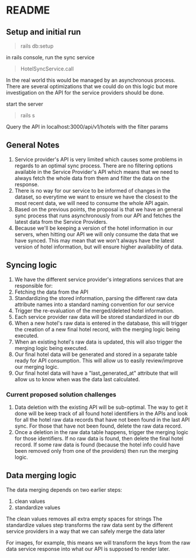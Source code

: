 # README

## Setup and initial run

> rails db:setup

in rails console, run the sync service
> HotelSyncService.call

In the real world this would be managed by an asynchronous process. There are several optimizations that we could do on this logic but more investigation on the API for the service providers should be done.

start the server
> rails s

Query the API in localhost:3000/api/v1/hotels with the filter params

## General Notes

1. Service provider's API is very limited which causes some problems in regards to an optimal sync process. There are no filtering options available in the Service Provider's API which means that we need to always fetch the whole data from them and filter the data on the response.
2. There is no way for our service to be informed of changes in the dataset, so everytime we want to ensure we have the closest to the most recent data, we will need to consume the whole API again.
3. Based on the previous points, the proposal is that we have an general sync process that runs asynchronously from our API and fetches the latest data from the Service Providers.
4. Because we'll be keeping a version of the hotel information in our servers, when hitting our API we will only consume the data that we have synced. This may mean that we won't always have the latest version of hotel information, but will ensure higher availability of data.

## Syncing logic

1. We have the different service provider's integrations services that are responsible for:
  1. Fetching the data from the API
  2. Standardizing the stored information, parsing the different raw data attribute names into a standard naming convention for our service
  3. Trigger the re-evaluation of the merged/deleted hotel information.
2. Each service provider raw data will be stored standardized in our db
3. When a new hotel's raw data is entered in the database, this will trigger the creation of a new final hotel record, with the merging logic being executed.
4. When an existing hotel's raw data is updated, this will also trigger the merging logic being executed.
5. Our final hotel data will be generated and stored in a separate table ready for API consumption. This will allow us to easily review/improve our merging logic.
6. Our final hotel data will have a "last_generated_at" attribute that will allow us to know when was the data last calculated.

### Current proposed solution challenges

1. Data deletion with the existing API will be sub-optimal. The way to get it done will be keep track of all found hotel identifiers in the APIs and look for all the hotel raw data records that have not been found in the last API sync. For those that have not been found, delete the raw data record.
  1. Once a deletion in the raw data table happens, trigger the merging logic for those identifiers. If no raw data is found, then delete the final hotel record. If some raw data is found (because the hotel info could have been removed only from one of the providers) then run the merging logic.

## Data merging logic

The data merging depends on two earlier steps:
1. clean values
2. standardize values

The clean values removes all extra empty spaces for strings
The standardize values step transforms the raw data sent by the different service providers in a way that we can safely merge the data later

For images, for example, this means we will transform the keys from the raw data service response into what our API is supposed to render later.
